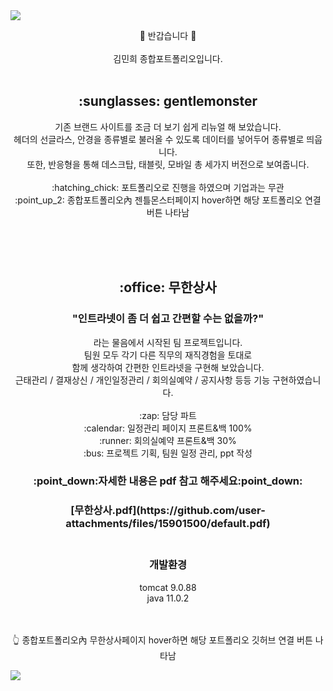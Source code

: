 <img src="https://capsule-render.vercel.app/api?type=waving&height=150&section=header&text=Minhee%20READ%20ME&fontSize=15&color=0:dca8f6,100:f841ba"/>
<div align="center">

:sparkling_heart: 반갑습니다 :sparkling_heart: <br><br>
김민희 종합포트폴리오입니다.
<br><br>
<h2>:sunglasses: gentlemonster</h2>
 기존 브랜드 사이트를 조금 더 보기 쉽게 리뉴얼 해 보았습니다. <br>
 헤더의 선글라스, 안경을 종류별로 불러올 수 있도록 데이터를 넣어두어 종류별로 띄웁니다. <br> 
 또한, 반응형을 통해 데스크탑, 태블릿, 모바일 총 세가지 버전으로 보여줍니다. <br> <br>
:hatching_chick: 포트폴리오로 진행을 하였으며 기업과는 무관 <br>
:point_up_2: 종합포트폴리오內 젠틀몬스터페이지 hover하면 해당 포트폴리오 연결 버튼 나타남

 <br> <br> <br>
<h2>:office: 무한상사</h2>
<h3>"인트라넷이 좀 더 쉽고 간편할 수는 없을까?"</h3>
라는 물음에서 시작된 팀 프로젝트입니다. <br>
팀원 모두 각기 다른 직무의 재직경험을 토대로 <br> 
함께 생각하여 간편한 인트라넷을 구현해 보았습니다.<br>
근태관리 / 결재상신 / 개인일정관리 / 회의실예약 / 공지사항 등등 기능 구현하였습니다.
 <br> <br> 
:zap: 담당 파트 <br>
:calendar: 일정관리 페이지 프론트&백 100% <br>
:runner: 회의실예약 프론트&백 30% <br>
:bus: 프로젝트 기획, 팀원 일정 관리, ppt 작성 
<h3>:point_down:자세한 내용은 pdf 참고 해주세요:point_down:<h3>
[무한상사.pdf](https://github.com/user-attachments/files/15901500/default.pdf)
 <br> <br> 
<h3>개발환경</h3>
tomcat 9.0.88 <br>
java 11.0.2
 <br> <br>  <br> 

:point_up_2: 종합포트폴리오內 무한상사페이지 hover하면 해당 포트폴리오 깃허브 연결 버튼 나타남


</div>
<img src="https://capsule-render.vercel.app/api?type=waving&height=150&section=footer&color=0:dca8f6,100:f841ba"/>

